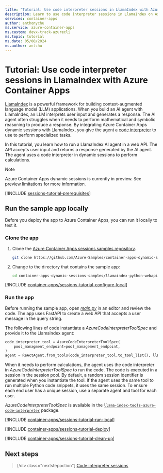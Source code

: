 ```yaml
---
title: "Tutorial: Use code interpreter sessions in LlamaIndex with Azure Container Apps"
description: Learn to use code interpreter sessions in LlamaIndex on Azure Container Apps.
services: container-apps
author: anthonychu
ms.service: azure-container-apps
ms.custom: devx-track-azurecli
ms.topic: tutorial
ms.date: 05/08/2024
ms.author: antchu
---
```


# Tutorial: Use code interpreter sessions in LlamaIndex with Azure Container Apps

[LlamaIndex](https://www.llamaindex.ai/) is a powerful framework for building context-augmented language model (LLM) applications. When you build an AI agent with LlamaIndex, an LLM interprets user input and generates a response. The AI agent often struggles when it needs to perform mathematical and symbolic reasoning to produce a response. By integrating Azure Container Apps dynamic sessions with LlamaIndex, you give the agent a [code interpreter](sessions-code-interpreter.md) to use to perform specialized tasks.

In this tutorial, you learn how to run a LlamaIndex AI agent in a web API. The API accepts user input and returns a response generated by the AI agent. The agent uses a code interpreter in dynamic sessions to perform calculations.

> [!NOTE]
> Azure Container Apps dynamic sessions is currently in preview. See [preview limitations](./sessions.md#preview-limitations) for more information.

[!INCLUDE [sessions-tutorial-prerequisites](../../includes/container-apps/sessions-tutorial-prerequisites.md)]

## Run the sample app locally

Before you deploy the app to Azure Container Apps, you can run it locally to test it.

### Clone the app

1. Clone the [Azure Container Apps sessions samples repository](https://github.com/Azure-Samples/container-apps-dynamic-sessions-samples).

    ```bash
    git clone https://github.com/Azure-Samples/container-apps-dynamic-sessions-samples.git
    ```

1. Change to the directory that contains the sample app:

    ```bash
    cd container-apps-dynamic-sessions-samples/llamaindex-python-webapi
    ```

[!INCLUDE [container-apps/sessions-tutorial-configure-local](../../includes/container-apps/sessions-tutorial-configure-local.md)]

### Run the app

Before running the sample app, open [*main.py*](https://github.com/Azure-Samples/container-apps-dynamic-sessions-samples/blob/main/llamaindex-python-webapi/main.py) in an editor and review the code. The app uses FastAPI to create a web API that accepts a user message in the query string.

The following lines of code instantiate a *AzureCodeInterpreterToolSpec* and provide it to the LlamaIndex agent:

```python
code_interpreter_tool = AzureCodeInterpreterToolSpec(
    pool_managment_endpoint=pool_management_endpoint,
)
agent = ReActAgent.from_tools(code_interpreter_tool.to_tool_list(), llm=llm, verbose=True)
```

When it needs to perform calculations, the agent uses the code interpreter in *AzureCodeInterpreterToolSpec* to run the code. The code is executed in a session in the session pool. By default, a random session identifier is generated when you instantiate the tool. If the agent uses the same tool to run multiple Python code snippets, it uses the same session. To ensure each end user has a unique session, use a separate agent and tool for each user.

*AzureCodeInterpreterToolSpec* is available in the [`llama-index-tools-azure-code-interpreter`](https://pypi.org/project/llama-index-tools-azure-code-interpreter/) package.

[!INCLUDE [container-apps/sessions-tutorial-run-local](../../includes/container-apps/sessions-tutorial-run-local.md)]

[!INCLUDE [container-apps/sessions-tutorial-deploy](../../includes/container-apps/sessions-tutorial-deploy.md)]

[!INCLUDE [container-apps/sessions-tutorial-clean-up](../../includes/container-apps/sessions-tutorial-clean-up.md)]

## Next steps

> [!div class="nextstepaction"]
> [Code interpreter sessions](./sessions-code-interpreter.md)
